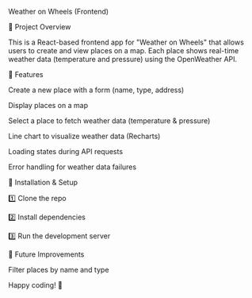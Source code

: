 Weather on Wheels (Frontend)

🚀 Project Overview

This is a React-based frontend app for "Weather on Wheels" that allows users to create and view places on a map. Each place shows real-time weather data (temperature and pressure) using the OpenWeather API.

🎯 Features

Create a new place with a form (name, type, address)

Display places on a map 

Select a place to fetch weather data (temperature & pressure)

Line chart to visualize weather data (Recharts)

Loading states during API requests

Error handling for weather data failures

🔧 Installation & Setup

1️⃣ Clone the repo

2️⃣ Install dependencies

3️⃣ Run the development server

🌟 Future Improvements

Filter places by name and type 

Happy coding! 🚀

